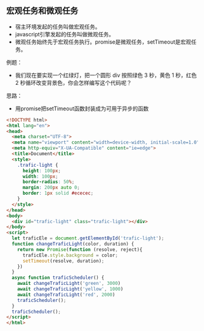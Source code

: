 ## 宏观任务和微观任务
- 宿主环境发起的任务叫做宏观任务。
- javascript引擎发起的任务叫做微观任务。
- 微观任务始终先于宏观任务执行。promise是微观任务，setTimeout是宏观任务。

例题：
- 我们现在要实现一个红绿灯，把一个圆形 div 按照绿色 3 秒，黄色 1 秒，红色 2 秒循环改变背景色，你会怎样编写这个代码呢？

思路：
- 用promise把setTimeout函数封装成为可用于异步的函数

``` html
<!DOCTYPE html>
<html lang="en">
<head>
  <meta charset="UTF-8">
  <meta name="viewport" content="width=device-width, initial-scale=1.0">
  <meta http-equiv="X-UA-Compatible" content="ie=edge">
  <title>Document</title>
  <style>
    .trafic-light {
      height: 100px;
      width: 100px;
      border-radius: 50%;
      margin: 200px auto 0;
      border: 1px solid #ececec;
    }
  </style>
</head>
<body>
  <div id="trafic-light" class="trafic-light"></div>
</body>
<script>
  let traficEle = document.getElementById('trafic-light');
  function changeTraficLight(color, duration) {
    return new Promise(function (resolve, reject){
      traficEle.style.background = color;
      setTimeout(resolve, duration);
    })
  }
  async function traficScheduler() {
    await changeTraficLight('green', 3000)
    await changeTraficLight('yellow', 1000)
    await changeTraficLight('red', 2000)
    traficScheduler();
  }
  traficScheduler();
</script>
</html>
```
